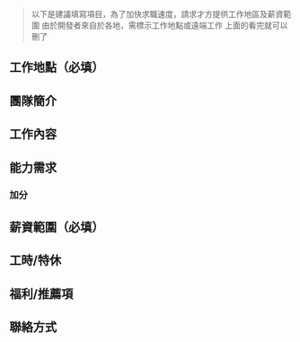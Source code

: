 > 以下是建議填寫項目，為了加快求職速度，請求才方提供工作地區及薪資範圍
> 由於開發者來自於各地，需標示工作地點或遠端工作
> 上面的看完就可以刪了

## 工作地點（必填）

## 團隊簡介

## 工作內容

## 能力需求

### 加分

## 薪資範圍（必填）

## 工時/特休

## 福利/推薦項

## 聯絡方式